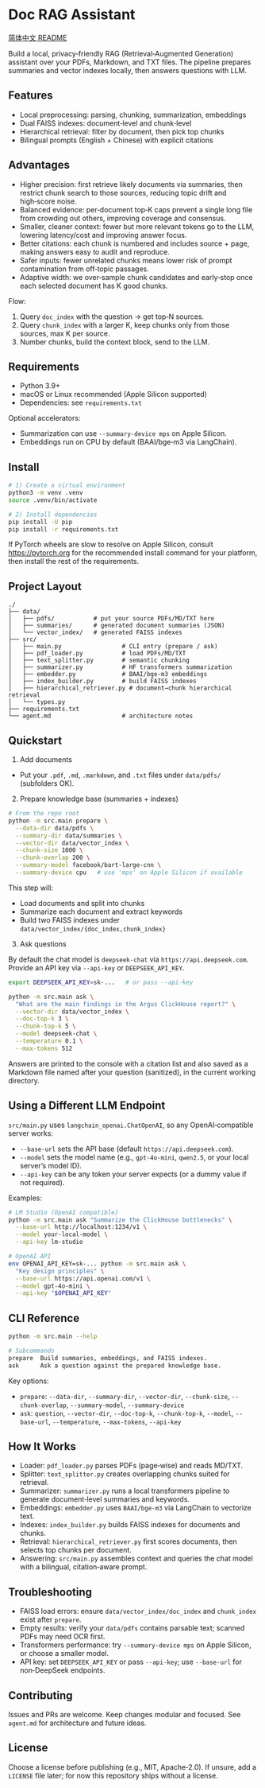 # Doc RAG Assistant

[简体中文 README](README.zh-CN.md)

Build a local, privacy‑friendly RAG (Retrieval‑Augmented Generation) assistant over your PDFs, Markdown, and TXT files. The pipeline prepares summaries and vector indexes locally, then answers questions with LLM.

## Features

- Local preprocessing: parsing, chunking, summarization, embeddings
- Dual FAISS indexes: document‑level and chunk‑level
- Hierarchical retrieval: filter by document, then pick top chunks
- Bilingual prompts (English + Chinese) with explicit citations

## Advantages

- Higher precision: first retrieve likely documents via summaries, then restrict chunk search to those sources, reducing topic drift and high‑score noise.
- Balanced evidence: per‑document top‑K caps prevent a single long file from crowding out others, improving coverage and consensus.
- Smaller, cleaner context: fewer but more relevant tokens go to the LLM, lowering latency/cost and improving answer focus.
- Better citations: each chunk is numbered and includes source + page, making answers easy to audit and reproduce.
- Safer inputs: fewer unrelated chunks means lower risk of prompt contamination from off‑topic passages.
- Adaptive width: we over‑sample chunk candidates and early‑stop once each selected document has K good chunks.

Flow:

1) Query `doc_index` with the question → get top‑N sources.
2) Query `chunk_index` with a larger K, keep chunks only from those sources, max K per source.
3) Number chunks, build the context block, send to the LLM.

## Requirements

- Python 3.9+
- macOS or Linux recommended (Apple Silicon supported)
- Dependencies: see `requirements.txt`

Optional accelerators:

- Summarization can use `--summary-device mps` on Apple Silicon.
- Embeddings run on CPU by default (BAAI/bge‑m3 via LangChain).

## Install

```bash
# 1) Create a virtual environment
python3 -m venv .venv
source .venv/bin/activate

# 2) Install dependencies
pip install -U pip
pip install -r requirements.txt
```

If PyTorch wheels are slow to resolve on Apple Silicon, consult https://pytorch.org for the recommended install command for your platform, then install the rest of the requirements.

## Project Layout

```
./
├── data/
│   ├── pdfs/           # put your source PDFs/MD/TXT here
│   ├── summaries/      # generated document summaries (JSON)
│   └── vector_index/   # generated FAISS indexes
├── src/
│   ├── main.py                 # CLI entry (prepare / ask)
│   ├── pdf_loader.py           # load PDFs/MD/TXT
│   ├── text_splitter.py        # semantic chunking
│   ├── summarizer.py           # HF transformers summarization
│   ├── embedder.py             # BAAI/bge-m3 embeddings
│   ├── index_builder.py        # build FAISS indexes
│   ├── hierarchical_retriever.py # document→chunk hierarchical retrieval
│   └── types.py
├── requirements.txt
└── agent.md                    # architecture notes
```

## Quickstart

1) Add documents

- Put your `.pdf`, `.md`, `.markdown`, and `.txt` files under `data/pdfs/` (subfolders OK).

2) Prepare knowledge base (summaries + indexes)

```bash
# From the repo root
python -m src.main prepare \
  --data-dir data/pdfs \
  --summary-dir data/summaries \
  --vector-dir data/vector_index \
  --chunk-size 1000 \
  --chunk-overlap 200 \
  --summary-model facebook/bart-large-cnn \
  --summary-device cpu   # use 'mps' on Apple Silicon if available
```

This step will:

- Load documents and split into chunks
- Summarize each document and extract keywords
- Build two FAISS indexes under `data/vector_index/{doc_index,chunk_index}`

3) Ask questions

By default the chat model is `deepseek-chat` via `https://api.deepseek.com`.
Provide an API key via `--api-key` or `DEEPSEEK_API_KEY`.

```bash
export DEEPSEEK_API_KEY=sk-...   # or pass --api-key

python -m src.main ask \
  "What are the main findings in the Argus ClickHouse report?" \
  --vector-dir data/vector_index \
  --doc-top-k 3 \
  --chunk-top-k 5 \
  --model deepseek-chat \
  --temperature 0.1 \
  --max-tokens 512
```

Answers are printed to the console with a citation list and also saved as a Markdown file named after your question (sanitized), in the current working directory.

## Using a Different LLM Endpoint

`src/main.py` uses `langchain_openai.ChatOpenAI`, so any OpenAI‑compatible server works:

- `--base-url` sets the API base (default `https://api.deepseek.com`).
- `--model` sets the model name (e.g., `gpt-4o-mini`, `qwen2.5`, or your local server’s model ID).
- `--api-key` can be any token your server expects (or a dummy value if not required).

Examples:

```bash
# LM Studio (OpenAI compatible)
python -m src.main ask "Summarize the ClickHouse bottlenecks" \
  --base-url http://localhost:1234/v1 \
  --model your-local-model \
  --api-key lm-studio

# OpenAI API
env OPENAI_API_KEY=sk-... python -m src.main ask \
  "Key design principles" \
  --base-url https://api.openai.com/v1 \
  --model gpt-4o-mini \
  --api-key "$OPENAI_API_KEY"
```

## CLI Reference

```bash
python -m src.main --help

# Subcommands
prepare  Build summaries, embeddings, and FAISS indexes.
ask      Ask a question against the prepared knowledge base.
```

Key options:

- `prepare`: `--data-dir`, `--summary-dir`, `--vector-dir`, `--chunk-size`, `--chunk-overlap`, `--summary-model`, `--summary-device`
- `ask`: `question`, `--vector-dir`, `--doc-top-k`, `--chunk-top-k`, `--model`, `--base-url`, `--temperature`, `--max-tokens`, `--api-key`

## How It Works

- Loader: `pdf_loader.py` parses PDFs (page‑wise) and reads MD/TXT.
- Splitter: `text_splitter.py` creates overlapping chunks suited for retrieval.
- Summarizer: `summarizer.py` runs a local transformers pipeline to generate document‑level summaries and keywords.
- Embeddings: `embedder.py` uses `BAAI/bge-m3` via LangChain to vectorize text.
- Indexes: `index_builder.py` builds FAISS indexes for documents and chunks.
- Retrieval: `hierarchical_retriever.py` first scores documents, then selects top chunks per document.
- Answering: `src/main.py` assembles context and queries the chat model with a bilingual, citation‑aware prompt.

## Troubleshooting

- FAISS load errors: ensure `data/vector_index/doc_index` and `chunk_index` exist after `prepare`.
- Empty results: verify your `data/pdfs` contains parsable text; scanned PDFs may need OCR first.
- Transformers performance: try `--summary-device mps` on Apple Silicon, or choose a smaller model.
- API key: set `DEEPSEEK_API_KEY` or pass `--api-key`; use `--base-url` for non‑DeepSeek endpoints.

## Contributing

Issues and PRs are welcome. Keep changes modular and focused. See `agent.md` for architecture and future ideas.

## License

Choose a license before publishing (e.g., MIT, Apache‑2.0). If unsure, add a `LICENSE` file later; for now this repository ships without a license.
